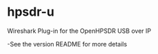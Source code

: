 # hpsdr-u
Wireshark Plug-in for the OpenHPSDR USB over IP 

-See the version README for more details
